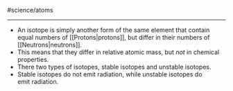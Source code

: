 #science/atoms 

---
- An isotope is simply another form of the same element that contain equal numbers of [[Protons|protons]], but differ in their numbers of [[Neutrons|neutrons]].
- This means that they differ in relative atomic mass, but *not* in chemical properties.
- There two types of isotopes, stable isotopes and unstable isotopes. 
- Stable isotopes do not emit radiation, while unstable isotopes do emit radiation.